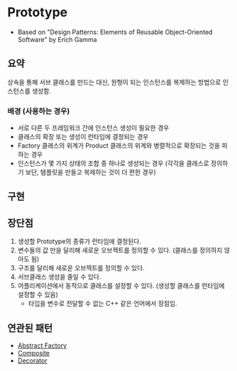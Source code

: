 # Prototype
- Based on "Design Patterns: Elements of Reusable Object-Oriented Software" by Erich Gamma

## 요약
상속을 통해 서브 클래스를 만드는 대신, 원형이 되는 인스턴스를 복제하는 방법으로 인스턴스를 생성함.

### 배경 (사용하는 경우)
- 서로 다른 두 프레임워크 간에 인스턴스 생성이 필요한 경우
- 클래스의 확장 또는 생성이 런타임에 결정되는 경우
- Factory 클래스의 위계가 Product 클래스의 위계와 병렬적으로 확장되는 것을 피하는 경우
- 인스턴스가 몇 가지 상태의 조합 중 하나로 생성되는 경우 (각각을 클래스로 정의하기 보단, 템플릿을 만들고 복제하는 것이 더 편한 경우)

## 구현


## 장단점
1. 생성할 Prototype의 종류가 런타임에 결정된다.
1. 변수들의 값 만을 달리해 새로운 오브젝트를 정의할 수 있다. (클래스를 정의하지 않아도 됨)
1. 구조를 달리해 새로운 오브젝트를 정의할 수 있다.
1. 서브클래스 생성을 줄일 수 있다.
1. 어플리케이션에서 동적으로 클래스를 설정할 수 있다. (생성할 클래스를 런타임에 설정할 수 있음)
   - 타입을 변수로 전달할 수 없는 C++ 같은 언어에서 장점임.
  


## 연관된 패턴
- [Abstract Factory](https://github.com/YaJaJoA/DesignPatternStudy/blob/main/AbstractFactory/leejunseo/README.md)
- [Composite](https://github.com/YaJaJoA/DesignPatternStudy/blob/main/Composite/leejunseo/README.md)
- [Decorator](https://github.com/YaJaJoA/DesignPatternStudy/blob/main/Decorator/leejunseo/README.md)
